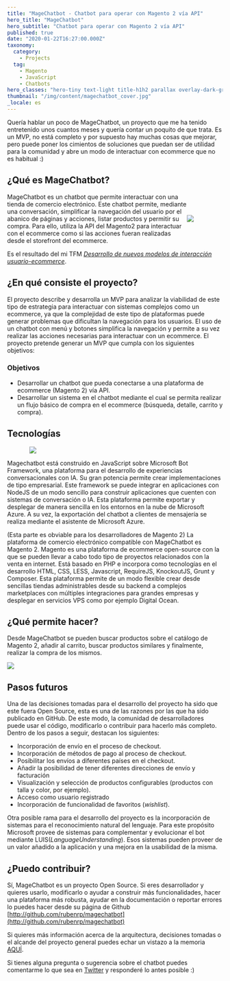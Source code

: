 ```yaml
---
title: "MageChatbot - Chatbot para operar con Magento 2 vía API"
hero_title: "MageChatbot"
hero_subtitle: "Chatbot para operar con Magento 2 vía API"
published: true
date: "2020-01-22T16:27:00.000Z"
taxonomy:
  category:
    - Projects
  tag:
    - Magento
    - JavaScript
    - Chatbots
hero_classes: "hero-tiny text-light title-h1h2 parallax overlay-dark-gradient"
thumbnail: "/img/content/magechatbot_cover.jpg"
_locale: es
---
```


Quería hablar un poco de MageChatbot, un proyecto que me ha tenido entretenido unos cuantos meses y quería contar un poquito de que trata. Es un MVP, no está completo y por supuesto hay muchas cosas que mejorar, pero puede poner los cimientos de soluciones que puedan ser de utilidad para la comunidad y abre un modo de interactuar con ecommerce que no es habitual :)

## ¿Qué es MageChatbot?

<div style="display: flex; align-items: center;">
  <div style="width: 100%;">
    MageChatbot es un chatbot que permite interactuar con una tienda de comercio
    electrónico. Este chatbot permite, mediante una conversación, simplificar la
    navegación del usuario por el abanico de páginas y acciones, listar
    productos y permitir su compra. Para ello, utiliza la API del Magento2 para
    interactuar con el ecommerce como si las acciones fueran realizadas desde el
    storefront del ecommerce.
  </div>
  <div style="width: 20%;">

![](/img/content/magechatbot_screenshot.png)

  </div>
</div>

Es el resultado del mi TFM _[Desarrollo de nuevos modelos de interacción usuario-ecommerce](http://hdl.handle.net/10609/106526)_.

## ¿En qué consiste el proyecto?

El proyecto describe y desarrolla un MVP para analizar la viabilidad de este tipo de estrategia para interactuar con sistemas complejos como un ecommerce, ya que la complejidad de este tipo de plataformas puede generar problemas que dificultan la navegación para los usuarios. El uso de un chatbot con menú y botones simplifica la navegación y permite a su vez realizar las acciones necesarias para interactuar con un ecommerce.
El proyecto pretende generar un MVP que cumpla con los siguientes objetivos:

### Objetivos

- Desarrollar un chatbot que pueda conectarse a una plataforma de ecommerce (Magento 2) vía API.
- Desarrollar un sistema en el chatbot mediante el cual se permita realizar un flujo básico de compra
  en el ecommerce (búsqueda, detalle, carrito y compra).

## Tecnologías

<div style="margin: 0 auto; width: 400px;">

![](/img/content/magechatbot_technologies.png)

</div>

Magechatbot está construido en JavaScript sobre Microsoft Bot Framework, una plataforma para el desarrollo de experiencias conversacionales con IA. Su gran potencia permite crear implementaciones de tipo empresarial. Este framework se puede integrar en aplicaciones con NodeJS de un modo sencillo para construir aplicaciones que cuenten con sistemas de conversación o IA. Esta plataforma permite exportar y desplegar de manera sencilla en los entornos en la nube de Microsoft Azure. A su vez, la exportación del chatbot a clientes de mensajería se realiza mediante el asistente de Microsoft Azure.

(Esta parte es obviable para los desarrolladores de Magento 2)
La plataforma de comercio electrónico compatible con MageChatbot es Magento 2. Magento es una plataforma de ecommerce open-source con la que se pueden llevar a cabo todo tipo de proyectos relacionados con la venta en internet. Está basado en PHP e incorpora como tecnologías en el desarrollo HTML, CSS, LESS, Javascript, RequireJS, KnockoutJS, Grunt y Composer. Esta plataforma permite de un modo flexible crear desde sencillas tiendas administrables desde su backend a complejos marketplaces con múltiples integraciones para grandes empresas y desplegar en servicios VPS como por ejemplo Digital Ocean.

## ¿Qué permite hacer?

Desde MageChatbot se pueden buscar productos sobre el catálogo de Magento 2, añadir al carrito, buscar productos similares y finalmente, realizar la compra de los mismos.

![](/img/content/magechatbot_example.png)

## Pasos futuros

Una de las decisiones tomadas para el desarrollo del proyecto ha sido que este fuera Open Source, esta es una de las razones por las que ha sido publicado en GitHub. De este modo, la comunidad de desarrolladores puede usar el código, modificarlo o contribuir para hacerlo más completo. Dentro de los pasos a seguir, destacan los siguientes:

- Incorporación de envío en el proceso de checkout.
- Incorporación de métodos de pago al proceso de checkout.
- Posibilitar los envíos a diferentes países en el checkout.
- Añadir la posibilidad de tener diferentes direcciones de envío y facturación
- Visualización y selección de productos configurables (productos con talla y color, por ejemplo).
- Acceso como usuario registrado
- Incorporación de funcionalidad de favoritos (_wishlist_).

Otra posible rama para el desarrollo del proyecto es la incorporación de sistemas para el reconocimiento natural del lenguaje. Para este propósito Microsoft provee de sistemas para complementar y evolucionar el bot mediante LUIS(_LanguageUnderstanding_). Esos sistemas pueden proveer de un valor añadido a la aplicación y una mejora en la usabilidad de la misma.

## ¿Puedo contribuir?

Sí, MageChatbot es un proyecto Open Source. Si eres desarrollador y quieres usarlo, modificarlo o ayudar a construir más funcionalidades, hacer una plataforma más robusta, ayudar en la documentación o reportar errores lo puedes hacer desde su página de Github [http://github.com/rubenrp/magechatbot](http://github.com/rubenrp/magechatbot)

Si quieres más información acerca de la arquitectura, decisiones tomadas o el alcande del proyecto general puedes echar un vistazo a la memoria [AQUÍ](http://hdl.handle.net/10609/106526).

Si tienes alguna pregunta o sugerencia sobre el chatbot puedes comentarme lo que sea en [Twitter](https://twitter.com/_rubenR) y responderé lo antes posible :)
